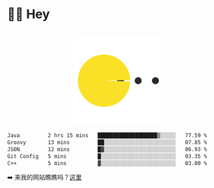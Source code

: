 
# 👋🏻 Hey
<div align="center">
	<br>
	<img src="https://raw.githubusercontent.com/Aniket965/Aniket965/master/pacman.svg?sanitize=true" width="200" height="200">
	<br>
</div>

<!--START_SECTION:waka-->
```text
Java         2 hrs 15 mins   ███████████████████▒░░░░░   77.59 % 
Groovy       13 mins         ██░░░░░░░░░░░░░░░░░░░░░░░   07.85 % 
JSON         12 mins         █▓░░░░░░░░░░░░░░░░░░░░░░░   06.93 % 
Git Config   5 mins          █░░░░░░░░░░░░░░░░░░░░░░░░   03.35 % 
C++          5 mins          ▓░░░░░░░░░░░░░░░░░░░░░░░░   03.00 % 
```
<!--END_SECTION:waka-->

 ➡️  来我的网站瞧瞧吗？[这里](https://www.shaolongfei.com)
